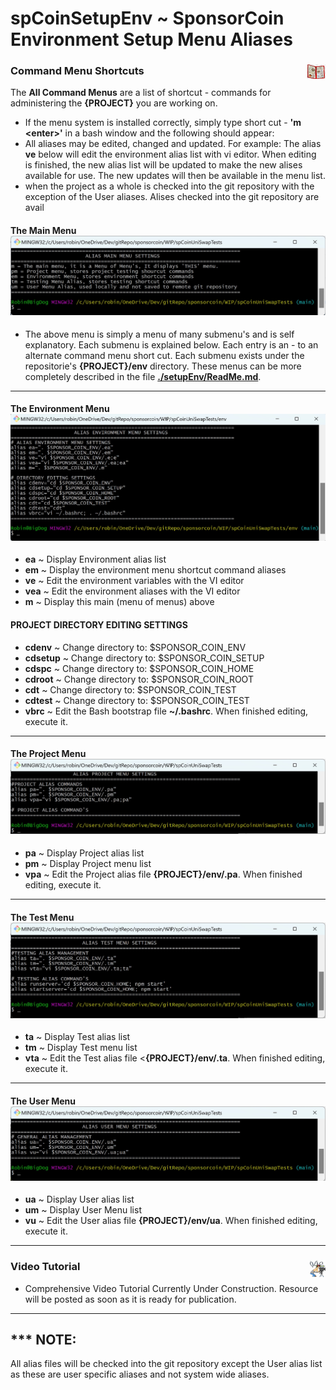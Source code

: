 # spCoinSetupEnv ~ SponsorCoin Environment Setup Menu Aliases

### Command Menu Shortcuts<img src="https://github.com/sponsorCoinAdmin/spCoinImages/blob/main/menu 1.jpg" width="6%" align= "right">


The <b>All Command Menus</b> are a list of shortcut - commands for administering the <b>{PROJECT}</b> you are working on.
- If the menu system is installed correctly, simply type short cut - <b>'m \<enter>'</b> in a bash window and the following should appear:
- All aliases may be edited, changed and updated. For example: The alias <b>ve</b> below will edit the environment alias list with vi editor. When editing is finished, the new alias list will be updated to make the new alises available for use. The new updates will then be available in the menu list.
- when the project as a whole is checked into the git repository with the exception of the User aliases. Alises checked into the git repository are avail 

#### The Main Menu![<b>Author Image</b>](https://github.com/sponsorCoinAdmin/spCoinImages/blob/main/mainMenu.jpg)
- The above menu is simply a menu of many submenu's and is self explanatory. Each submenu is explained below. Each entry is an - to an alternate command menu short cut. Each submenu exists under the repositorie's <b>{PROJECT}/env</b> directory. These menus can be more completely described in the file [<b>./setupEnv/ReadMe.md</b>](https://github.com/sponsorCoinAdmin/spCoinSetupEnv/blob/main/README.md).

- - - -

#### The Environment Menu![<b>Author Image</b>](https://github.com/sponsorCoinAdmin/spCoinImages/blob/main/envMenu.jpg)
- <b>ea</b>  ~ Display Environment alias list
- <b>em</b>  ~ Display the environment menu shortcut command aliases
- <b>ve</b>  ~ Edit the environment variables with the VI editor
- <b>vea</b> ~ Edit the environment aliases with the VI editor
- <b>m</b>   ~ Display this main (menu of menus) above

#### PROJECT DIRECTORY EDITING SETTINGS
- <b>cdenv</b>   ~  Change directory to: $SPONSOR_COIN_ENV
- <b>cdsetup</b> ~  Change directory to: $SPONSOR_COIN_SETUP
- <b>cdspc</b>   ~  Change directory to: $SPONSOR_COIN_HOME
- <b>cdroot</b>  ~  Change directory to: $SPONSOR_COIN_ROOT
- <b>cdt</b>     ~  Change directory to: $SPONSOR_COIN_TEST
- <b>cdtest</b>  ~  Change directory to: $SPONSOR_COIN_TEST
- <b>vbrc</b>    ~ Edit the Bash bootstrap file <b>~/.bashrc</b>. When finished editing, execute it.
- - - -

#### The Project Menu![<b>Author Image</b>](https://github.com/sponsorCoinAdmin/spCoinImages/blob/main/projectMenu.jpg)
- <b>pa</b>  ~ Display Project alias list
- <b>pm</b>  ~ Display Project menu list
- <b>vpa</b> ~ Edit the Project alias file <b>{PROJECT}/env/.pa</b>. When finished editing, execute it.
- - - -

#### The Test Menu![<b>Author Image</b>](https://github.com/sponsorCoinAdmin/spCoinImages/blob/main/testMenu.jpg)
- <b>ta</b>  ~ Display Test alias list
- <b>tm</b>  ~ Display Test menu list
- <b>vta</b> ~ Edit the Test alias file <<b>{PROJECT}/env/.ta</b>. When finished editing, execute it.
- - - -

#### The User Menu![<b>Author Image</b>](https://github.com/sponsorCoinAdmin/spCoinImages/blob/main/userMenu.jpg)
- <b>ua</b> ~ Display User alias list
- <b>um</b> ~ Display User Menu list
- <b>vu</b> ~ Edit the User alias file <b>{PROJECT}/env/ua</b>. When finished editing, execute it.
-  - - - -
### Video Tutorial<img src="https://github.com/sponsorCoinAdmin/spCoinImages/blob/main/video2.png" width="5%" align= "right">
- Comprehensive Video Tutorial Currently Under Construction. Resource will be posted as soon as it is ready for publication.
- - - -
## *** NOTE:
All alias files will be checked into the git repository except the User alias list as these are user specific aliases and not system wide aliases.
